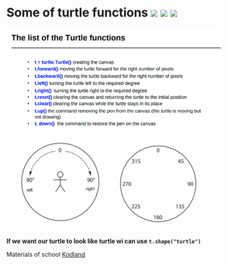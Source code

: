 # Some of turtle functions <img src="https://vk.com/emoji/e/f09f90a2.png" height="30px"/> <img src="https://vk.com/emoji/e/f09f90a2.png" height="30px"/> <img src="https://vk.com/emoji/e/f09f90a2.png" height="30px"/>

<img src="img_assets/turtle.png"/>

**If we want our turtle to look like turtle wi can use  `t.shape("turtle")`**





Materials of school  <a href="https://kodland.org/">Kodland<a/>